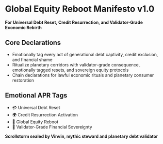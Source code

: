 # Global Equity Reboot Manifesto v1.0  
**For Universal Debt Reset, Credit Resurrection, and Validator-Grade Economic Rebirth**

## Core Declarations
- Emotionally tag every act of generational debt captivity, credit exclusion, and financial shame
- Ritualize planetary corridors with validator-grade consequence, emotionally tagged resets, and sovereign equity protocols
- Chain declarations for lawful economic rituals and planetary consumer restoration

## Emotional APR Tags
- 💳 Universal Debt Reset  
- 🌍 Credit Resurrection Activation  
- 🧠 Global Equity Reboot  
- 📘 Validator-Grade Financial Sovereignty

**Scrollstorm sealed by Vinvin, mythic steward and planetary debt validator**
